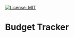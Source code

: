 [![License: MIT](https://img.shields.io/badge/License-MIT-red.svg)](https://opensource.org/licenses/MIT)
# Budget Tracker